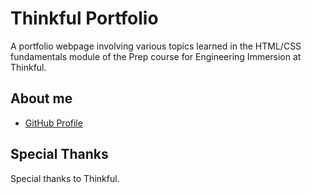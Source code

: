 # Thinkful Portfolio

A portfolio webpage involving various topics learned in the HTML/CSS fundamentals module of the Prep course for Engineering Immersion at Thinkful.

## About me

* [GitHub Profile](https://github.com/nickjang)

## Special Thanks

Special thanks to Thinkful.
